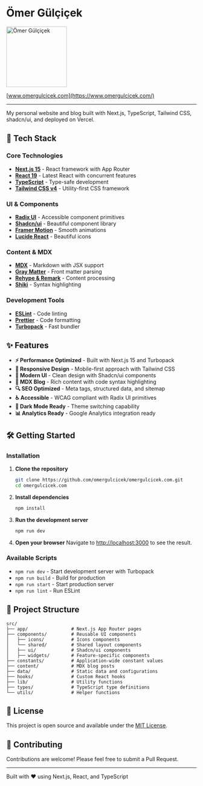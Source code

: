 # Ömer Gülçiçek

<img src="https://omergulcicek.com/omergulcicek.png" alt="Ömer Gülçiçek" height="160" width="160" />

[www.omergulcicek.com](https://www.omergulcicek.com/)

***

My personal website and blog built with Next.js, TypeScript, Tailwind CSS, shadcn/ui, and deployed on Vercel.

## 🚀 Tech Stack

### Core Technologies
- **[Next.js 15](https://nextjs.org/)** - React framework with App Router
- **[React 19](https://react.dev/)** - Latest React with concurrent features
- **[TypeScript](https://www.typescriptlang.org/)** - Type-safe development
- **[Tailwind CSS v4](https://tailwindcss.com/)** - Utility-first CSS framework

### UI & Components
- **[Radix UI](https://www.radix-ui.com/)** - Accessible component primitives
- **[Shadcn/ui](https://ui.shadcn.com/)** - Beautiful component library
- **[Framer Motion](https://www.framer.com/motion/)** - Smooth animations
- **[Lucide React](https://lucide.dev/)** - Beautiful icons

### Content & MDX
- **[MDX](https://mdxjs.com/)** - Markdown with JSX support
- **[Gray Matter](https://github.com/jonschlinkert/gray-matter)** - Front matter parsing
- **[Rehype & Remark](https://unifiedjs.com/)** - Content processing
- **[Shiki](https://shiki.matsu.io/)** - Syntax highlighting

### Development Tools
- **[ESLint](https://eslint.org/)** - Code linting
- **[Prettier](https://prettier.io/)** - Code formatting
- **[Turbopack](https://turbo.build/pack)** - Fast bundler

## ✨ Features

- **⚡ Performance Optimized** - Built with Next.js 15 and Turbopack
- **📱 Responsive Design** - Mobile-first approach with Tailwind CSS
- **🎨 Modern UI** - Clean design with Shadcn/ui components
- **📝 MDX Blog** - Rich content with code syntax highlighting
- **🔍 SEO Optimized** - Meta tags, structured data, and sitemap
- **♿ Accessible** - WCAG compliant with Radix UI primitives
- **🌙 Dark Mode Ready** - Theme switching capability
- **📊 Analytics Ready** - Google Analytics integration ready

## 🛠️ Getting Started

### Installation

1. **Clone the repository**
   ```bash
   git clone https://github.com/omergulcicek/omergulcicek.com.git
   cd omergulcicek.com
   ```

2. **Install dependencies**
   ```bash
   npm install
   ```

3. **Run the development server**
   ```bash
   npm run dev
   ```

4. **Open your browser**
   Navigate to [http://localhost:3000](http://localhost:3000) to see the result.

### Available Scripts

- `npm run dev` - Start development server with Turbopack
- `npm run build` - Build for production
- `npm run start` - Start production server
- `npm run lint` - Run ESLint

## 📁 Project Structure

```
src/
├── app/                # Next.js App Router pages
├── components/         # Reusable UI components
│   ├── icons/          # Icons components
│   └── shared/         # Shared layout components
│   ├── ui/             # Shadcn/ui components
│   ├── widgets/        # Feature-specific components
├── constants/          # Application-wide constant values
├── content/            # MDX blog posts
├── data/               # Static data and configurations
├── hooks/              # Custom React hooks
├── lib/                # Utility functions
├── types/              # TypeScript type definitions
└── utils/              # Helper functions
```

## 📄 License

This project is open source and available under the [MIT License](LICENSE).

## 🤝 Contributing

Contributions are welcome! Please feel free to submit a Pull Request.

---

Built with ❤️ using Next.js, React, and TypeScript
